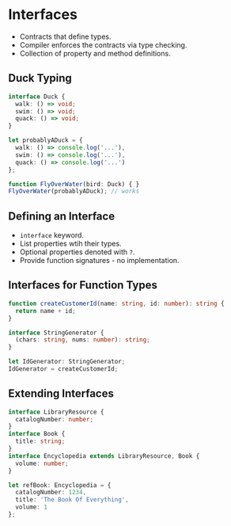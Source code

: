 # Interfaces

* Contracts that define types.
* Compiler enforces the contracts via type checking.
* Collection of property and method definitions.

## Duck Typing

```typescript
interface Duck {
  walk: () => void;
  swim: () => void;
  quack: () => void;
}

let probablyADuck = {
  walk: () => console.log('...'),
  swim: () => console.log('...'),
  quack: () => console.log('...')
};

function FlyOverWater(bird: Duck) { }
FlyOverWater(probablyADuck); // works
```

## Defining an Interface

* `interface` keyword.
* List properties wtih their types.
* Optional properties denoted with `?`.
* Provide function signatures - no implementation.

## Interfaces for Function Types

```typescript
function createCustomerId(name: string, id: number): string {
  return name + id;
}

interface StringGenerator {
  (chars: string, nums: number): string;
}

let IdGenerator: StringGenerator;
IdGenerator = createCustomerId;
```

## Extending Interfaces

```typescript
interface LibraryResource {
  catalogNumber: number;
}
interface Book {
  title: string;
}
interface Encyclopedia extends LibraryResource, Book {
  volume: number;
}

let refBook: Encyclopedia = {
  catalogNumber: 1234,
  title: 'The Book Of Everything',
  volume: 1
};
```

